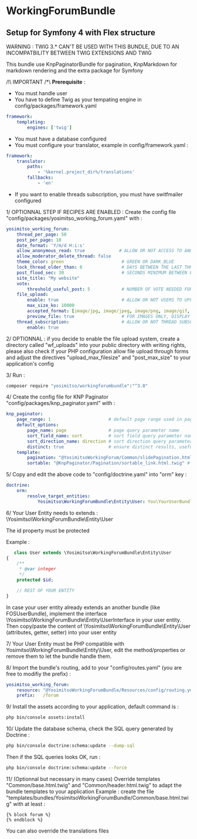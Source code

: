 WorkingForumBundle
==================

Setup for Symfony 4 with Flex structure
------------------
WARNING : TWIG 3.* CAN'T BE USED WITH THIS BUNDLE, DUE TO AN INCOMPATBILITY BETWEEN TWIG EXTENSIONS AND TWIG

This bundle use KnpPaginatorBundle for pagination, KnpMarkdown for markdown rendering and the extra package for Symfony

/!\ IMPORTANT /*\ **Prerequisite** :
- You must handle user 
- You have to define Twig as your tempating engine in config/packages/framework.yaml
````yml
framework:
    templating:
        engines: ['twig']
````
- You must have a database configured
- You must configure your translator, example in config/framework.yaml :
````yml
framework:
    translator:
        paths:
            - '%kernel.project_dir%/translations'
        fallbacks:
            - 'en'
````

- If you want to enable threads subscription, you must have switfmailer configured


1/ OPTIONNAL STEP IF RECIPES ARE ENABLED :
Create the config file "config/packages/yosimitso_working_forum.yaml" with :

````yml
yosimitso_working_forum:
    thread_per_page: 50
    post_per_page: 10
    date_format: 'Y/m/d H:i:s'
    allow_anonymous_read: true             # ALLOW OR NOT ACCESS TO ANONYMOUS USERS
    allow_moderator_delete_thread: false
    theme_color: green                      # GREEN OR DARK_BLUE
    lock_thread_older_than: 0               # DAYS BETWEEN THE LAST THREAD'S POST AND THE AUTOLOCKING OF THE THREAD, 0 MEANS DISABLED
    post_flood_sec: 30                      # SECONDS MINIMUM BETWEEN EACH POST FROM A SAME USER
    site_title: "My website" 
    vote:
        threshold_useful_post: 5            # NUMBER OF VOTE NEEDED FOR A POST TO BE CONSIDERED AS USEFUL
    file_upload:
        enable: true                        # ALLOW OR NOT USERS TO UPLOAD ENCLOSED FILES 
        max_size_ko: 10000
        accepted_format: [image/jpg, image/jpeg, image/png, image/gif, image/tiff, application/pdf]
        preview_file: true                  # FOR IMAGES ONLY, DISPLAY A THUMBNAIL
    thread_subscription:                    # ALLOW OR NOT THREAD SUBSCRIPTION
        enable: true  
````

2/ OPTIONNAL : if you decide to enable the file upload system, create a directory called "wf_uploads" into your public directory with writing rights,
please also check if your PHP configuration allow file upload through forms and adjust the directives "upload_max_filesize" and "post_max_size" to your application's config

3/ Run :
````bash
composer require "yosimitso/workingforumbundle":"^3.0"
````


4/ Create the config file for KNP Paginator "config/packages/knp_paginator.yaml" with :
````yml
knp_paginator:
    page_range: 1                      # default page range used in pagination control
    default_options:
        page_name: page                # page query parameter name
        sort_field_name: sort          # sort field query parameter name
        sort_direction_name: direction # sort direction query parameter name
        distinct: true                 # ensure distinct results, useful when ORM queries are using GROUP BY statements
    template:
        pagination: "@YosimitsoWorkingForum/Common/slidePagination.html.twig"     # sliding pagination controls template
        sortable: "@KnpPaginator/Pagination/sortable_link.html.twig" # sort link template
````

5/ Copy and edit the above code to "config/doctrine.yaml" into "orm" key :
````yml
doctrine:
    orm:
        resolve_target_entities:
            Yosimitso\WorkingForumBundle\Entity\User: You\YourUserBundle\Entity\YourUser
````

6/ Your User Entity needs to extends : \Yosimitso\WorkingForumBundle\Entity\User

The id property must be protected

Example :
````php
   class User extends \Yosimitso\WorkingForumBundle\Entity\User
{
    /**
     * @var integer
     */
    protected $id;

    // REST OF YOUR ENTITY
}
````

In case your user entity already extends an another bundle (like FOSUserBundle), implement the interface \Yosimitso\WorkingForumBundle\Entity\UserInterface
in your user entity. Then copy/paste the content of \Yosimitso\WorkingForumBundle\Entity\User (attributes, getter, setter) into your user entity

7/ Your User Entity must be PHP compatible with Yosimitso\WorkingForumBundle\Entity\User,
edit the method/properties or remove them to let the bundle handle them.


8/ Import the bundle's routing, add to your "config/routes.yaml" (you are free to modifiy the prefix) :
````yml
yosimitso_working_forum:
    resource: "@YosimitsoWorkingForumBundle/Resources/config/routing.yml"
    prefix:   /forum
````    

9/ Install the assets according to your application, default command is :
````bash
php bin/console assets:install
````

10/ Update the database schema, check the SQL query generated by Doctrine :
````bash
php bin/console doctrine:schema:update --dump-sql
````
Then if the SQL queries looks OK, run :
````bash
php bin/console doctrine:schema:update --force
````

11/ (Optionnal but necessary in many cases)
Override templates "Common/base.html.twig" and "Common/header.html.twig" to adapt the bundle templates to your application
Example : create the file "templates/bundles/YosimitsoWorkingForumBundle/Common/base.html.twig" with at least :
````twig
{% block forum %}
{% endblock %}
````
You can also override the translations files


